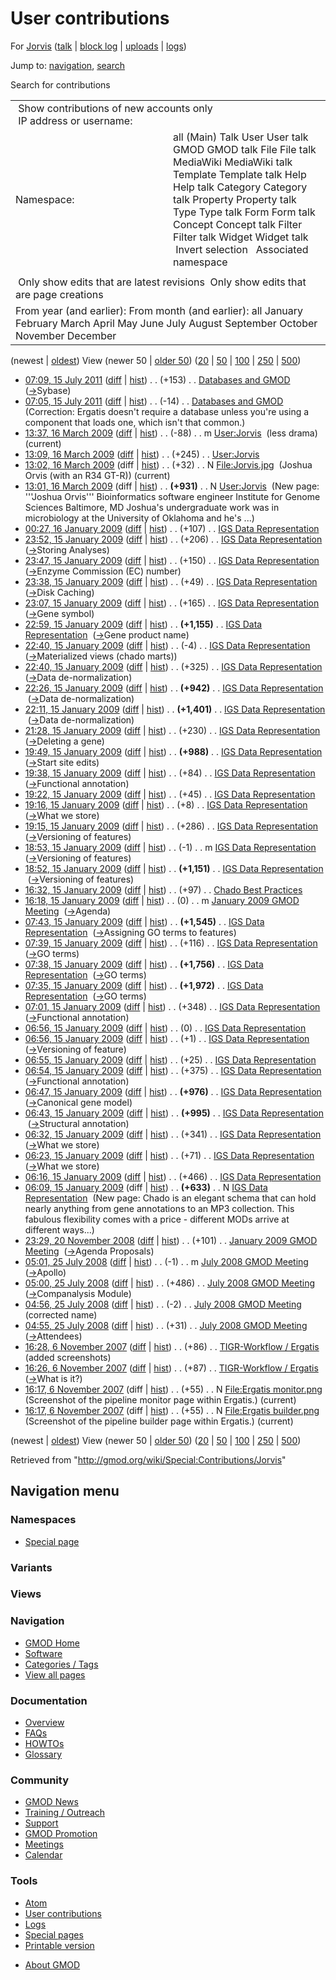 <div id="mw-page-base" class="noprint">

</div>

<div id="mw-head-base" class="noprint">

</div>

<div id="content" class="mw-body" role="main">

<span id="top"></span>

<div id="mw-js-message" style="display:none;">

</div>



# <span dir="auto">User contributions</span>

<div id="bodyContent">

<div id="contentSub">

For [Jorvis](/wiki/User:Jorvis "User:Jorvis") (<a
href="/mediawiki/index.php?title=User_talk:Jorvis&amp;action=edit&amp;redlink=1"
class="new" title="User talk:Jorvis (page does not exist)">talk</a> \|
[block
log](/mediawiki/index.php?title=Special:Log/block&page=User%3AJorvis "Special:Log/block")
\| [uploads](/wiki/Special:ListFiles/Jorvis "Special:ListFiles/Jorvis")
\| [logs](/wiki/Special:Log/Jorvis "Special:Log/Jorvis"))

</div>

<div id="jump-to-nav" class="mw-jump">

Jump to: [navigation](#mw-navigation), [search](#p-search)

</div>

<div id="mw-content-text">

Search for contributions

<table class="mw-contributions-table">
<colgroup>
<col style="width: 50%" />
<col style="width: 50%" />
</colgroup>
<tbody>
<tr class="odd">
<td colspan="2"> Show contributions of new accounts only<br />
 IP address or username:</td>
</tr>
<tr class="even">
<td class="mw-label">Namespace:</td>
<td>all (Main) Talk User User talk GMOD GMOD talk File File talk
MediaWiki MediaWiki talk Template Template talk Help Help talk Category
Category talk Property Property talk Type Type talk Form Form talk
Concept Concept talk Filter Filter talk Widget Widget talk  
 Invert selection 
 Associated namespace </td>
</tr>
<tr class="odd">
<td colspan="2"></td>
</tr>
<tr class="even">
<td colspan="2"> Only show edits that are latest revisions
 Only show edits that are page creations</td>
</tr>
<tr class="odd">
<td colspan="2">From year (and earlier): From month (and earlier): all
January February March April May June July August September October
November December</td>
</tr>
</tbody>
</table>

(newest \| <a
href="/mediawiki/index.php?title=Special:Contributions/Jorvis&amp;dir=prev&amp;target=Jorvis"
class="mw-lastlink" rel="last"
title="Special:Contributions/Jorvis">oldest</a>) View (newer 50 \| <a
href="/mediawiki/index.php?title=Special:Contributions/Jorvis&amp;offset=20071106161726&amp;target=Jorvis"
class="mw-nextlink" rel="next"
title="Special:Contributions/Jorvis">older 50</a>) (<a
href="/mediawiki/index.php?title=Special:Contributions/Jorvis&amp;offset=&amp;limit=20&amp;target=Jorvis"
class="mw-numlink" title="Special:Contributions/Jorvis">20</a> \| <a
href="/mediawiki/index.php?title=Special:Contributions/Jorvis&amp;offset=&amp;limit=50&amp;target=Jorvis"
class="mw-numlink" title="Special:Contributions/Jorvis">50</a> \| <a
href="/mediawiki/index.php?title=Special:Contributions/Jorvis&amp;offset=&amp;limit=100&amp;target=Jorvis"
class="mw-numlink" title="Special:Contributions/Jorvis">100</a> \| <a
href="/mediawiki/index.php?title=Special:Contributions/Jorvis&amp;offset=&amp;limit=250&amp;target=Jorvis"
class="mw-numlink" title="Special:Contributions/Jorvis">250</a> \| <a
href="/mediawiki/index.php?title=Special:Contributions/Jorvis&amp;offset=&amp;limit=500&amp;target=Jorvis"
class="mw-numlink" title="Special:Contributions/Jorvis">500</a>)

- <a href="/mediawiki/index.php?title=Databases_and_GMOD&amp;oldid=18192"
  class="mw-changeslist-date" title="Databases and GMOD">07:09, 15 July
  2011</a>
  ([diff](/mediawiki/index.php?title=Databases_and_GMOD&diff=prev&oldid=18192 "Databases and GMOD")
  \|
  [hist](/mediawiki/index.php?title=Databases_and_GMOD&action=history "Databases and GMOD"))
  <span class="mw-changeslist-separator">. .</span>
  <span class="mw-plusminus-pos" dir="ltr"
  title="8,929 bytes after change">(+153)</span>‎
  <span class="mw-changeslist-separator">. .</span>
  <a href="/wiki/Databases_and_GMOD" class="mw-contributions-title"
  title="Databases and GMOD">Databases and GMOD</a> ‎
  <span class="comment">([→](/wiki/Databases_and_GMOD#Sybase "Databases and GMOD")‎<span dir="auto"><span class="autocomment">Sybase</span></span>)</span>
- <a href="/mediawiki/index.php?title=Databases_and_GMOD&amp;oldid=18191"
  class="mw-changeslist-date" title="Databases and GMOD">07:05, 15 July
  2011</a>
  ([diff](/mediawiki/index.php?title=Databases_and_GMOD&diff=prev&oldid=18191 "Databases and GMOD")
  \|
  [hist](/mediawiki/index.php?title=Databases_and_GMOD&action=history "Databases and GMOD"))
  <span class="mw-changeslist-separator">. .</span>
  <span class="mw-plusminus-neg" dir="ltr"
  title="8,776 bytes after change">(-14)</span>‎
  <span class="mw-changeslist-separator">. .</span>
  <a href="/wiki/Databases_and_GMOD" class="mw-contributions-title"
  title="Databases and GMOD">Databases and GMOD</a> ‎
  <span class="comment">(Correction: Ergatis doesn't require a database
  unless you're using a component that loads one, which isn't that
  common.)</span>
- <a href="/mediawiki/index.php?title=User:Jorvis&amp;oldid=8026"
  class="mw-changeslist-date" title="User:Jorvis">13:37, 16 March 2009</a>
  ([diff](/mediawiki/index.php?title=User:Jorvis&diff=prev&oldid=8026 "User:Jorvis")
  \|
  [hist](/mediawiki/index.php?title=User:Jorvis&action=history "User:Jorvis"))
  <span class="mw-changeslist-separator">. .</span>
  <span class="mw-plusminus-neg" dir="ltr"
  title="1,088 bytes after change">(-88)</span>‎
  <span class="mw-changeslist-separator">. .</span> m
  <a href="/wiki/User:Jorvis" class="mw-contributions-title"
  title="User:Jorvis">User:Jorvis</a> ‎ <span class="comment">(less
  drama)</span> <span class="mw-uctop">(current)</span>
- <a href="/mediawiki/index.php?title=User:Jorvis&amp;oldid=8025"
  class="mw-changeslist-date" title="User:Jorvis">13:09, 16 March 2009</a>
  ([diff](/mediawiki/index.php?title=User:Jorvis&diff=prev&oldid=8025 "User:Jorvis")
  \|
  [hist](/mediawiki/index.php?title=User:Jorvis&action=history "User:Jorvis"))
  <span class="mw-changeslist-separator">. .</span>
  <span class="mw-plusminus-pos" dir="ltr"
  title="1,176 bytes after change">(+245)</span>‎
  <span class="mw-changeslist-separator">. .</span>
  <a href="/wiki/User:Jorvis" class="mw-contributions-title"
  title="User:Jorvis">User:Jorvis</a> ‎
- <a href="/mediawiki/index.php?title=File:Jorvis.jpg&amp;oldid=8024"
  class="mw-changeslist-date" title="File:Jorvis.jpg">13:02, 16 March
  2009</a> (diff \|
  [hist](/mediawiki/index.php?title=File:Jorvis.jpg&action=history "File:Jorvis.jpg"))
  <span class="mw-changeslist-separator">. .</span>
  <span class="mw-plusminus-pos" dir="ltr"
  title="32 bytes after change">(+32)</span>‎
  <span class="mw-changeslist-separator">. .</span> N
  <a href="/wiki/File:Jorvis.jpg" class="mw-contributions-title"
  title="File:Jorvis.jpg">File:Jorvis.jpg</a> ‎
  <span class="comment">(Joshua Orvis (with an R34 GT-R))</span>
  <span class="mw-uctop">(current)</span>
- <a href="/mediawiki/index.php?title=User:Jorvis&amp;oldid=8023"
  class="mw-changeslist-date" title="User:Jorvis">13:01, 16 March 2009</a>
  (diff \|
  [hist](/mediawiki/index.php?title=User:Jorvis&action=history "User:Jorvis"))
  <span class="mw-changeslist-separator">. .</span> **(+931)**‎
  <span class="mw-changeslist-separator">. .</span> N
  <a href="/wiki/User:Jorvis" class="mw-contributions-title"
  title="User:Jorvis">User:Jorvis</a> ‎ <span class="comment">(New page:
  '''Joshua Orvis''' Bioinformatics software engineer Institute for
  Genome Sciences Baltimore, MD Joshua's undergraduate work was in
  microbiology at the University of Oklahoma and he's ...)</span>
- <a
  href="/mediawiki/index.php?title=IGS_Data_Representation&amp;oldid=7172"
  class="mw-changeslist-date" title="IGS Data Representation">00:27, 16
  January 2009</a>
  ([diff](/mediawiki/index.php?title=IGS_Data_Representation&diff=prev&oldid=7172 "IGS Data Representation")
  \|
  [hist](/mediawiki/index.php?title=IGS_Data_Representation&action=history "IGS Data Representation"))
  <span class="mw-changeslist-separator">. .</span>
  <span class="mw-plusminus-pos" dir="ltr"
  title="16,907 bytes after change">(+107)</span>‎
  <span class="mw-changeslist-separator">. .</span>
  <a href="/wiki/IGS_Data_Representation" class="mw-contributions-title"
  title="IGS Data Representation">IGS Data Representation</a> ‎
- <a
  href="/mediawiki/index.php?title=IGS_Data_Representation&amp;oldid=7168"
  class="mw-changeslist-date" title="IGS Data Representation">23:52, 15
  January 2009</a>
  ([diff](/mediawiki/index.php?title=IGS_Data_Representation&diff=prev&oldid=7168 "IGS Data Representation")
  \|
  [hist](/mediawiki/index.php?title=IGS_Data_Representation&action=history "IGS Data Representation"))
  <span class="mw-changeslist-separator">. .</span>
  <span class="mw-plusminus-pos" dir="ltr"
  title="16,800 bytes after change">(+206)</span>‎
  <span class="mw-changeslist-separator">. .</span>
  <a href="/wiki/IGS_Data_Representation" class="mw-contributions-title"
  title="IGS Data Representation">IGS Data Representation</a> ‎
  <span class="comment">([→](/wiki/IGS_Data_Representation#Storing_Analyses "IGS Data Representation")‎<span dir="auto"><span class="autocomment">Storing
  Analyses</span></span>)</span>
- <a
  href="/mediawiki/index.php?title=IGS_Data_Representation&amp;oldid=7166"
  class="mw-changeslist-date" title="IGS Data Representation">23:47, 15
  January 2009</a>
  ([diff](/mediawiki/index.php?title=IGS_Data_Representation&diff=prev&oldid=7166 "IGS Data Representation")
  \|
  [hist](/mediawiki/index.php?title=IGS_Data_Representation&action=history "IGS Data Representation"))
  <span class="mw-changeslist-separator">. .</span>
  <span class="mw-plusminus-pos" dir="ltr"
  title="16,594 bytes after change">(+150)</span>‎
  <span class="mw-changeslist-separator">. .</span>
  <a href="/wiki/IGS_Data_Representation" class="mw-contributions-title"
  title="IGS Data Representation">IGS Data Representation</a> ‎
  <span class="comment">([→](/wiki/IGS_Data_Representation#Enzyme_Commission_.28EC.29_number "IGS Data Representation")‎<span dir="auto"><span class="autocomment">Enzyme
  Commission (EC) number</span></span>)</span>
- <a
  href="/mediawiki/index.php?title=IGS_Data_Representation&amp;oldid=7163"
  class="mw-changeslist-date" title="IGS Data Representation">23:38, 15
  January 2009</a>
  ([diff](/mediawiki/index.php?title=IGS_Data_Representation&diff=prev&oldid=7163 "IGS Data Representation")
  \|
  [hist](/mediawiki/index.php?title=IGS_Data_Representation&action=history "IGS Data Representation"))
  <span class="mw-changeslist-separator">. .</span>
  <span class="mw-plusminus-pos" dir="ltr"
  title="16,444 bytes after change">(+49)</span>‎
  <span class="mw-changeslist-separator">. .</span>
  <a href="/wiki/IGS_Data_Representation" class="mw-contributions-title"
  title="IGS Data Representation">IGS Data Representation</a> ‎
  <span class="comment">([→](/wiki/IGS_Data_Representation#Disk_Caching "IGS Data Representation")‎<span dir="auto"><span class="autocomment">Disk
  Caching</span></span>)</span>
- <a
  href="/mediawiki/index.php?title=IGS_Data_Representation&amp;oldid=7161"
  class="mw-changeslist-date" title="IGS Data Representation">23:07, 15
  January 2009</a>
  ([diff](/mediawiki/index.php?title=IGS_Data_Representation&diff=prev&oldid=7161 "IGS Data Representation")
  \|
  [hist](/mediawiki/index.php?title=IGS_Data_Representation&action=history "IGS Data Representation"))
  <span class="mw-changeslist-separator">. .</span>
  <span class="mw-plusminus-pos" dir="ltr"
  title="16,395 bytes after change">(+165)</span>‎
  <span class="mw-changeslist-separator">. .</span>
  <a href="/wiki/IGS_Data_Representation" class="mw-contributions-title"
  title="IGS Data Representation">IGS Data Representation</a> ‎
  <span class="comment">([→](/wiki/IGS_Data_Representation#Gene_symbol "IGS Data Representation")‎<span dir="auto"><span class="autocomment">Gene
  symbol</span></span>)</span>
- <a
  href="/mediawiki/index.php?title=IGS_Data_Representation&amp;oldid=7160"
  class="mw-changeslist-date" title="IGS Data Representation">22:59, 15
  January 2009</a>
  ([diff](/mediawiki/index.php?title=IGS_Data_Representation&diff=prev&oldid=7160 "IGS Data Representation")
  \|
  [hist](/mediawiki/index.php?title=IGS_Data_Representation&action=history "IGS Data Representation"))
  <span class="mw-changeslist-separator">. .</span> **(+1,155)**‎
  <span class="mw-changeslist-separator">. .</span>
  <a href="/wiki/IGS_Data_Representation" class="mw-contributions-title"
  title="IGS Data Representation">IGS Data Representation</a> ‎
  <span class="comment">([→](/wiki/IGS_Data_Representation#Gene_product_name "IGS Data Representation")‎<span dir="auto"><span class="autocomment">Gene
  product name</span></span>)</span>
- <a
  href="/mediawiki/index.php?title=IGS_Data_Representation&amp;oldid=7159"
  class="mw-changeslist-date" title="IGS Data Representation">22:40, 15
  January 2009</a>
  ([diff](/mediawiki/index.php?title=IGS_Data_Representation&diff=prev&oldid=7159 "IGS Data Representation")
  \|
  [hist](/mediawiki/index.php?title=IGS_Data_Representation&action=history "IGS Data Representation"))
  <span class="mw-changeslist-separator">. .</span>
  <span class="mw-plusminus-neg" dir="ltr"
  title="15,075 bytes after change">(-4)</span>‎
  <span class="mw-changeslist-separator">. .</span>
  <a href="/wiki/IGS_Data_Representation" class="mw-contributions-title"
  title="IGS Data Representation">IGS Data Representation</a> ‎
  <span class="comment">([→](/wiki/IGS_Data_Representation#Materialized_views_.28chado_marts.29 "IGS Data Representation")‎<span dir="auto"><span class="autocomment">Materialized
  views (chado marts)</span></span>)</span>
- <a
  href="/mediawiki/index.php?title=IGS_Data_Representation&amp;oldid=7158"
  class="mw-changeslist-date" title="IGS Data Representation">22:40, 15
  January 2009</a>
  ([diff](/mediawiki/index.php?title=IGS_Data_Representation&diff=prev&oldid=7158 "IGS Data Representation")
  \|
  [hist](/mediawiki/index.php?title=IGS_Data_Representation&action=history "IGS Data Representation"))
  <span class="mw-changeslist-separator">. .</span>
  <span class="mw-plusminus-pos" dir="ltr"
  title="15,079 bytes after change">(+325)</span>‎
  <span class="mw-changeslist-separator">. .</span>
  <a href="/wiki/IGS_Data_Representation" class="mw-contributions-title"
  title="IGS Data Representation">IGS Data Representation</a> ‎
  <span class="comment">([→](/wiki/IGS_Data_Representation#Data_de-normalization "IGS Data Representation")‎<span dir="auto"><span class="autocomment">Data
  de-normalization</span></span>)</span>
- <a
  href="/mediawiki/index.php?title=IGS_Data_Representation&amp;oldid=7156"
  class="mw-changeslist-date" title="IGS Data Representation">22:26, 15
  January 2009</a>
  ([diff](/mediawiki/index.php?title=IGS_Data_Representation&diff=prev&oldid=7156 "IGS Data Representation")
  \|
  [hist](/mediawiki/index.php?title=IGS_Data_Representation&action=history "IGS Data Representation"))
  <span class="mw-changeslist-separator">. .</span> **(+942)**‎
  <span class="mw-changeslist-separator">. .</span>
  <a href="/wiki/IGS_Data_Representation" class="mw-contributions-title"
  title="IGS Data Representation">IGS Data Representation</a> ‎
  <span class="comment">([→](/wiki/IGS_Data_Representation#Data_de-normalization "IGS Data Representation")‎<span dir="auto"><span class="autocomment">Data
  de-normalization</span></span>)</span>
- <a
  href="/mediawiki/index.php?title=IGS_Data_Representation&amp;oldid=7153"
  class="mw-changeslist-date" title="IGS Data Representation">22:11, 15
  January 2009</a>
  ([diff](/mediawiki/index.php?title=IGS_Data_Representation&diff=prev&oldid=7153 "IGS Data Representation")
  \|
  [hist](/mediawiki/index.php?title=IGS_Data_Representation&action=history "IGS Data Representation"))
  <span class="mw-changeslist-separator">. .</span> **(+1,401)**‎
  <span class="mw-changeslist-separator">. .</span>
  <a href="/wiki/IGS_Data_Representation" class="mw-contributions-title"
  title="IGS Data Representation">IGS Data Representation</a> ‎
  <span class="comment">([→](/wiki/IGS_Data_Representation#Data_de-normalization "IGS Data Representation")‎<span dir="auto"><span class="autocomment">Data
  de-normalization</span></span>)</span>
- <a
  href="/mediawiki/index.php?title=IGS_Data_Representation&amp;oldid=7151"
  class="mw-changeslist-date" title="IGS Data Representation">21:28, 15
  January 2009</a>
  ([diff](/mediawiki/index.php?title=IGS_Data_Representation&diff=prev&oldid=7151 "IGS Data Representation")
  \|
  [hist](/mediawiki/index.php?title=IGS_Data_Representation&action=history "IGS Data Representation"))
  <span class="mw-changeslist-separator">. .</span>
  <span class="mw-plusminus-pos" dir="ltr"
  title="12,411 bytes after change">(+230)</span>‎
  <span class="mw-changeslist-separator">. .</span>
  <a href="/wiki/IGS_Data_Representation" class="mw-contributions-title"
  title="IGS Data Representation">IGS Data Representation</a> ‎
  <span class="comment">([→](/wiki/IGS_Data_Representation#Deleting_a_gene "IGS Data Representation")‎<span dir="auto"><span class="autocomment">Deleting
  a gene</span></span>)</span>
- <a
  href="/mediawiki/index.php?title=IGS_Data_Representation&amp;oldid=7148"
  class="mw-changeslist-date" title="IGS Data Representation">19:49, 15
  January 2009</a>
  ([diff](/mediawiki/index.php?title=IGS_Data_Representation&diff=prev&oldid=7148 "IGS Data Representation")
  \|
  [hist](/mediawiki/index.php?title=IGS_Data_Representation&action=history "IGS Data Representation"))
  <span class="mw-changeslist-separator">. .</span> **(+988)**‎
  <span class="mw-changeslist-separator">. .</span>
  <a href="/wiki/IGS_Data_Representation" class="mw-contributions-title"
  title="IGS Data Representation">IGS Data Representation</a> ‎
  <span class="comment">([→](/wiki/IGS_Data_Representation#Start_site_edits "IGS Data Representation")‎<span dir="auto"><span class="autocomment">Start
  site edits</span></span>)</span>
- <a
  href="/mediawiki/index.php?title=IGS_Data_Representation&amp;oldid=7147"
  class="mw-changeslist-date" title="IGS Data Representation">19:38, 15
  January 2009</a>
  ([diff](/mediawiki/index.php?title=IGS_Data_Representation&diff=prev&oldid=7147 "IGS Data Representation")
  \|
  [hist](/mediawiki/index.php?title=IGS_Data_Representation&action=history "IGS Data Representation"))
  <span class="mw-changeslist-separator">. .</span>
  <span class="mw-plusminus-pos" dir="ltr"
  title="11,193 bytes after change">(+84)</span>‎
  <span class="mw-changeslist-separator">. .</span>
  <a href="/wiki/IGS_Data_Representation" class="mw-contributions-title"
  title="IGS Data Representation">IGS Data Representation</a> ‎
  <span class="comment">([→](/wiki/IGS_Data_Representation#Functional_annotation "IGS Data Representation")‎<span dir="auto"><span class="autocomment">Functional
  annotation</span></span>)</span>
- <a
  href="/mediawiki/index.php?title=IGS_Data_Representation&amp;oldid=7146"
  class="mw-changeslist-date" title="IGS Data Representation">19:22, 15
  January 2009</a>
  ([diff](/mediawiki/index.php?title=IGS_Data_Representation&diff=prev&oldid=7146 "IGS Data Representation")
  \|
  [hist](/mediawiki/index.php?title=IGS_Data_Representation&action=history "IGS Data Representation"))
  <span class="mw-changeslist-separator">. .</span>
  <span class="mw-plusminus-pos" dir="ltr"
  title="11,109 bytes after change">(+45)</span>‎
  <span class="mw-changeslist-separator">. .</span>
  <a href="/wiki/IGS_Data_Representation" class="mw-contributions-title"
  title="IGS Data Representation">IGS Data Representation</a> ‎
- <a
  href="/mediawiki/index.php?title=IGS_Data_Representation&amp;oldid=7143"
  class="mw-changeslist-date" title="IGS Data Representation">19:16, 15
  January 2009</a>
  ([diff](/mediawiki/index.php?title=IGS_Data_Representation&diff=prev&oldid=7143 "IGS Data Representation")
  \|
  [hist](/mediawiki/index.php?title=IGS_Data_Representation&action=history "IGS Data Representation"))
  <span class="mw-changeslist-separator">. .</span>
  <span class="mw-plusminus-pos" dir="ltr"
  title="11,064 bytes after change">(+8)</span>‎
  <span class="mw-changeslist-separator">. .</span>
  <a href="/wiki/IGS_Data_Representation" class="mw-contributions-title"
  title="IGS Data Representation">IGS Data Representation</a> ‎
  <span class="comment">([→](/wiki/IGS_Data_Representation#What_we_store "IGS Data Representation")‎<span dir="auto"><span class="autocomment">What
  we store</span></span>)</span>
- <a
  href="/mediawiki/index.php?title=IGS_Data_Representation&amp;oldid=7142"
  class="mw-changeslist-date" title="IGS Data Representation">19:15, 15
  January 2009</a>
  ([diff](/mediawiki/index.php?title=IGS_Data_Representation&diff=prev&oldid=7142 "IGS Data Representation")
  \|
  [hist](/mediawiki/index.php?title=IGS_Data_Representation&action=history "IGS Data Representation"))
  <span class="mw-changeslist-separator">. .</span>
  <span class="mw-plusminus-pos" dir="ltr"
  title="11,056 bytes after change">(+286)</span>‎
  <span class="mw-changeslist-separator">. .</span>
  <a href="/wiki/IGS_Data_Representation" class="mw-contributions-title"
  title="IGS Data Representation">IGS Data Representation</a> ‎
  <span class="comment">([→](/wiki/IGS_Data_Representation#Versioning_of_features "IGS Data Representation")‎<span dir="auto"><span class="autocomment">Versioning
  of features</span></span>)</span>
- <a
  href="/mediawiki/index.php?title=IGS_Data_Representation&amp;oldid=7141"
  class="mw-changeslist-date" title="IGS Data Representation">18:53, 15
  January 2009</a>
  ([diff](/mediawiki/index.php?title=IGS_Data_Representation&diff=prev&oldid=7141 "IGS Data Representation")
  \|
  [hist](/mediawiki/index.php?title=IGS_Data_Representation&action=history "IGS Data Representation"))
  <span class="mw-changeslist-separator">. .</span>
  <span class="mw-plusminus-neg" dir="ltr"
  title="10,770 bytes after change">(-1)</span>‎
  <span class="mw-changeslist-separator">. .</span> m
  <a href="/wiki/IGS_Data_Representation" class="mw-contributions-title"
  title="IGS Data Representation">IGS Data Representation</a> ‎
  <span class="comment">([→](/wiki/IGS_Data_Representation#Versioning_of_features "IGS Data Representation")‎<span dir="auto"><span class="autocomment">Versioning
  of features</span></span>)</span>
- <a
  href="/mediawiki/index.php?title=IGS_Data_Representation&amp;oldid=7140"
  class="mw-changeslist-date" title="IGS Data Representation">18:52, 15
  January 2009</a>
  ([diff](/mediawiki/index.php?title=IGS_Data_Representation&diff=prev&oldid=7140 "IGS Data Representation")
  \|
  [hist](/mediawiki/index.php?title=IGS_Data_Representation&action=history "IGS Data Representation"))
  <span class="mw-changeslist-separator">. .</span> **(+1,151)**‎
  <span class="mw-changeslist-separator">. .</span>
  <a href="/wiki/IGS_Data_Representation" class="mw-contributions-title"
  title="IGS Data Representation">IGS Data Representation</a> ‎
  <span class="comment">([→](/wiki/IGS_Data_Representation#Versioning_of_features "IGS Data Representation")‎<span dir="auto"><span class="autocomment">Versioning
  of features</span></span>)</span>
- <a href="/mediawiki/index.php?title=Chado_Best_Practices&amp;oldid=7137"
  class="mw-changeslist-date" title="Chado Best Practices">16:32, 15
  January 2009</a>
  ([diff](/mediawiki/index.php?title=Chado_Best_Practices&diff=prev&oldid=7137 "Chado Best Practices")
  \|
  [hist](/mediawiki/index.php?title=Chado_Best_Practices&action=history "Chado Best Practices"))
  <span class="mw-changeslist-separator">. .</span>
  <span class="mw-plusminus-pos" dir="ltr"
  title="31,042 bytes after change">(+97)</span>‎
  <span class="mw-changeslist-separator">. .</span>
  <a href="/wiki/Chado_Best_Practices" class="mw-contributions-title"
  title="Chado Best Practices">Chado Best Practices</a> ‎
- <a
  href="/mediawiki/index.php?title=January_2009_GMOD_Meeting&amp;oldid=7136"
  class="mw-changeslist-date" title="January 2009 GMOD Meeting">16:18, 15
  January 2009</a>
  ([diff](/mediawiki/index.php?title=January_2009_GMOD_Meeting&diff=prev&oldid=7136 "January 2009 GMOD Meeting")
  \|
  [hist](/mediawiki/index.php?title=January_2009_GMOD_Meeting&action=history "January 2009 GMOD Meeting"))
  <span class="mw-changeslist-separator">. .</span>
  <span class="mw-plusminus-null" dir="ltr"
  title="10,025 bytes after change">(0)</span>‎
  <span class="mw-changeslist-separator">. .</span> m
  <a href="/wiki/January_2009_GMOD_Meeting" class="mw-contributions-title"
  title="January 2009 GMOD Meeting">January 2009 GMOD Meeting</a> ‎
  <span class="comment">([→](/wiki/January_2009_GMOD_Meeting#Agenda "January 2009 GMOD Meeting")‎<span dir="auto"><span class="autocomment">Agenda</span></span>)</span>
- <a
  href="/mediawiki/index.php?title=IGS_Data_Representation&amp;oldid=7130"
  class="mw-changeslist-date" title="IGS Data Representation">07:43, 15
  January 2009</a>
  ([diff](/mediawiki/index.php?title=IGS_Data_Representation&diff=prev&oldid=7130 "IGS Data Representation")
  \|
  [hist](/mediawiki/index.php?title=IGS_Data_Representation&action=history "IGS Data Representation"))
  <span class="mw-changeslist-separator">. .</span> **(+1,545)**‎
  <span class="mw-changeslist-separator">. .</span>
  <a href="/wiki/IGS_Data_Representation" class="mw-contributions-title"
  title="IGS Data Representation">IGS Data Representation</a> ‎
  <span class="comment">([→](/wiki/IGS_Data_Representation#Assigning_GO_terms_to_features "IGS Data Representation")‎<span dir="auto"><span class="autocomment">Assigning
  GO terms to features</span></span>)</span>
- <a
  href="/mediawiki/index.php?title=IGS_Data_Representation&amp;oldid=7129"
  class="mw-changeslist-date" title="IGS Data Representation">07:39, 15
  January 2009</a>
  ([diff](/mediawiki/index.php?title=IGS_Data_Representation&diff=prev&oldid=7129 "IGS Data Representation")
  \|
  [hist](/mediawiki/index.php?title=IGS_Data_Representation&action=history "IGS Data Representation"))
  <span class="mw-changeslist-separator">. .</span>
  <span class="mw-plusminus-pos" dir="ltr"
  title="8,075 bytes after change">(+116)</span>‎
  <span class="mw-changeslist-separator">. .</span>
  <a href="/wiki/IGS_Data_Representation" class="mw-contributions-title"
  title="IGS Data Representation">IGS Data Representation</a> ‎
  <span class="comment">([→](/wiki/IGS_Data_Representation#GO_terms "IGS Data Representation")‎<span dir="auto"><span class="autocomment">GO
  terms</span></span>)</span>
- <a
  href="/mediawiki/index.php?title=IGS_Data_Representation&amp;oldid=7128"
  class="mw-changeslist-date" title="IGS Data Representation">07:38, 15
  January 2009</a>
  ([diff](/mediawiki/index.php?title=IGS_Data_Representation&diff=prev&oldid=7128 "IGS Data Representation")
  \|
  [hist](/mediawiki/index.php?title=IGS_Data_Representation&action=history "IGS Data Representation"))
  <span class="mw-changeslist-separator">. .</span> **(+1,756)**‎
  <span class="mw-changeslist-separator">. .</span>
  <a href="/wiki/IGS_Data_Representation" class="mw-contributions-title"
  title="IGS Data Representation">IGS Data Representation</a> ‎
  <span class="comment">([→](/wiki/IGS_Data_Representation#GO_terms "IGS Data Representation")‎<span dir="auto"><span class="autocomment">GO
  terms</span></span>)</span>
- <a
  href="/mediawiki/index.php?title=IGS_Data_Representation&amp;oldid=7127"
  class="mw-changeslist-date" title="IGS Data Representation">07:35, 15
  January 2009</a>
  ([diff](/mediawiki/index.php?title=IGS_Data_Representation&diff=prev&oldid=7127 "IGS Data Representation")
  \|
  [hist](/mediawiki/index.php?title=IGS_Data_Representation&action=history "IGS Data Representation"))
  <span class="mw-changeslist-separator">. .</span> **(+1,972)**‎
  <span class="mw-changeslist-separator">. .</span>
  <a href="/wiki/IGS_Data_Representation" class="mw-contributions-title"
  title="IGS Data Representation">IGS Data Representation</a> ‎
  <span class="comment">([→](/wiki/IGS_Data_Representation#GO_terms "IGS Data Representation")‎<span dir="auto"><span class="autocomment">GO
  terms</span></span>)</span>
- <a
  href="/mediawiki/index.php?title=IGS_Data_Representation&amp;oldid=7126"
  class="mw-changeslist-date" title="IGS Data Representation">07:01, 15
  January 2009</a>
  ([diff](/mediawiki/index.php?title=IGS_Data_Representation&diff=prev&oldid=7126 "IGS Data Representation")
  \|
  [hist](/mediawiki/index.php?title=IGS_Data_Representation&action=history "IGS Data Representation"))
  <span class="mw-changeslist-separator">. .</span>
  <span class="mw-plusminus-pos" dir="ltr"
  title="4,231 bytes after change">(+348)</span>‎
  <span class="mw-changeslist-separator">. .</span>
  <a href="/wiki/IGS_Data_Representation" class="mw-contributions-title"
  title="IGS Data Representation">IGS Data Representation</a> ‎
  <span class="comment">([→](/wiki/IGS_Data_Representation#Functional_annotation "IGS Data Representation")‎<span dir="auto"><span class="autocomment">Functional
  annotation</span></span>)</span>
- <a
  href="/mediawiki/index.php?title=IGS_Data_Representation&amp;oldid=7125"
  class="mw-changeslist-date" title="IGS Data Representation">06:56, 15
  January 2009</a>
  ([diff](/mediawiki/index.php?title=IGS_Data_Representation&diff=prev&oldid=7125 "IGS Data Representation")
  \|
  [hist](/mediawiki/index.php?title=IGS_Data_Representation&action=history "IGS Data Representation"))
  <span class="mw-changeslist-separator">. .</span>
  <span class="mw-plusminus-null" dir="ltr"
  title="3,883 bytes after change">(0)</span>‎
  <span class="mw-changeslist-separator">. .</span>
  <a href="/wiki/IGS_Data_Representation" class="mw-contributions-title"
  title="IGS Data Representation">IGS Data Representation</a> ‎
- <a
  href="/mediawiki/index.php?title=IGS_Data_Representation&amp;oldid=7124"
  class="mw-changeslist-date" title="IGS Data Representation">06:56, 15
  January 2009</a>
  ([diff](/mediawiki/index.php?title=IGS_Data_Representation&diff=prev&oldid=7124 "IGS Data Representation")
  \|
  [hist](/mediawiki/index.php?title=IGS_Data_Representation&action=history "IGS Data Representation"))
  <span class="mw-changeslist-separator">. .</span>
  <span class="mw-plusminus-pos" dir="ltr"
  title="3,883 bytes after change">(+1)</span>‎
  <span class="mw-changeslist-separator">. .</span>
  <a href="/wiki/IGS_Data_Representation" class="mw-contributions-title"
  title="IGS Data Representation">IGS Data Representation</a> ‎
  <span class="comment">([→](/wiki/IGS_Data_Representation#Versioning_of_feature "IGS Data Representation")‎<span dir="auto"><span class="autocomment">Versioning
  of feature</span></span>)</span>
- <a
  href="/mediawiki/index.php?title=IGS_Data_Representation&amp;oldid=7123"
  class="mw-changeslist-date" title="IGS Data Representation">06:55, 15
  January 2009</a>
  ([diff](/mediawiki/index.php?title=IGS_Data_Representation&diff=prev&oldid=7123 "IGS Data Representation")
  \|
  [hist](/mediawiki/index.php?title=IGS_Data_Representation&action=history "IGS Data Representation"))
  <span class="mw-changeslist-separator">. .</span>
  <span class="mw-plusminus-pos" dir="ltr"
  title="3,882 bytes after change">(+25)</span>‎
  <span class="mw-changeslist-separator">. .</span>
  <a href="/wiki/IGS_Data_Representation" class="mw-contributions-title"
  title="IGS Data Representation">IGS Data Representation</a> ‎
- <a
  href="/mediawiki/index.php?title=IGS_Data_Representation&amp;oldid=7122"
  class="mw-changeslist-date" title="IGS Data Representation">06:54, 15
  January 2009</a>
  ([diff](/mediawiki/index.php?title=IGS_Data_Representation&diff=prev&oldid=7122 "IGS Data Representation")
  \|
  [hist](/mediawiki/index.php?title=IGS_Data_Representation&action=history "IGS Data Representation"))
  <span class="mw-changeslist-separator">. .</span>
  <span class="mw-plusminus-pos" dir="ltr"
  title="3,857 bytes after change">(+375)</span>‎
  <span class="mw-changeslist-separator">. .</span>
  <a href="/wiki/IGS_Data_Representation" class="mw-contributions-title"
  title="IGS Data Representation">IGS Data Representation</a> ‎
  <span class="comment">([→](/wiki/IGS_Data_Representation#Functional_annotation "IGS Data Representation")‎<span dir="auto"><span class="autocomment">Functional
  annotation</span></span>)</span>
- <a
  href="/mediawiki/index.php?title=IGS_Data_Representation&amp;oldid=7121"
  class="mw-changeslist-date" title="IGS Data Representation">06:47, 15
  January 2009</a>
  ([diff](/mediawiki/index.php?title=IGS_Data_Representation&diff=prev&oldid=7121 "IGS Data Representation")
  \|
  [hist](/mediawiki/index.php?title=IGS_Data_Representation&action=history "IGS Data Representation"))
  <span class="mw-changeslist-separator">. .</span> **(+976)**‎
  <span class="mw-changeslist-separator">. .</span>
  <a href="/wiki/IGS_Data_Representation" class="mw-contributions-title"
  title="IGS Data Representation">IGS Data Representation</a> ‎
  <span class="comment">([→](/wiki/IGS_Data_Representation#Canonical_gene_model "IGS Data Representation")‎<span dir="auto"><span class="autocomment">Canonical
  gene model</span></span>)</span>
- <a
  href="/mediawiki/index.php?title=IGS_Data_Representation&amp;oldid=7120"
  class="mw-changeslist-date" title="IGS Data Representation">06:43, 15
  January 2009</a>
  ([diff](/mediawiki/index.php?title=IGS_Data_Representation&diff=prev&oldid=7120 "IGS Data Representation")
  \|
  [hist](/mediawiki/index.php?title=IGS_Data_Representation&action=history "IGS Data Representation"))
  <span class="mw-changeslist-separator">. .</span> **(+995)**‎
  <span class="mw-changeslist-separator">. .</span>
  <a href="/wiki/IGS_Data_Representation" class="mw-contributions-title"
  title="IGS Data Representation">IGS Data Representation</a> ‎
  <span class="comment">([→](/wiki/IGS_Data_Representation#Structural_annotation "IGS Data Representation")‎<span dir="auto"><span class="autocomment">Structural
  annotation</span></span>)</span>
- <a
  href="/mediawiki/index.php?title=IGS_Data_Representation&amp;oldid=7119"
  class="mw-changeslist-date" title="IGS Data Representation">06:32, 15
  January 2009</a>
  ([diff](/mediawiki/index.php?title=IGS_Data_Representation&diff=prev&oldid=7119 "IGS Data Representation")
  \|
  [hist](/mediawiki/index.php?title=IGS_Data_Representation&action=history "IGS Data Representation"))
  <span class="mw-changeslist-separator">. .</span>
  <span class="mw-plusminus-pos" dir="ltr"
  title="1,511 bytes after change">(+341)</span>‎
  <span class="mw-changeslist-separator">. .</span>
  <a href="/wiki/IGS_Data_Representation" class="mw-contributions-title"
  title="IGS Data Representation">IGS Data Representation</a> ‎
  <span class="comment">([→](/wiki/IGS_Data_Representation#What_we_store "IGS Data Representation")‎<span dir="auto"><span class="autocomment">What
  we store</span></span>)</span>
- <a
  href="/mediawiki/index.php?title=IGS_Data_Representation&amp;oldid=7118"
  class="mw-changeslist-date" title="IGS Data Representation">06:23, 15
  January 2009</a>
  ([diff](/mediawiki/index.php?title=IGS_Data_Representation&diff=prev&oldid=7118 "IGS Data Representation")
  \|
  [hist](/mediawiki/index.php?title=IGS_Data_Representation&action=history "IGS Data Representation"))
  <span class="mw-changeslist-separator">. .</span>
  <span class="mw-plusminus-pos" dir="ltr"
  title="1,170 bytes after change">(+71)</span>‎
  <span class="mw-changeslist-separator">. .</span>
  <a href="/wiki/IGS_Data_Representation" class="mw-contributions-title"
  title="IGS Data Representation">IGS Data Representation</a> ‎
  <span class="comment">([→](/wiki/IGS_Data_Representation#What_we_store "IGS Data Representation")‎<span dir="auto"><span class="autocomment">What
  we store</span></span>)</span>
- <a
  href="/mediawiki/index.php?title=IGS_Data_Representation&amp;oldid=7117"
  class="mw-changeslist-date" title="IGS Data Representation">06:16, 15
  January 2009</a>
  ([diff](/mediawiki/index.php?title=IGS_Data_Representation&diff=prev&oldid=7117 "IGS Data Representation")
  \|
  [hist](/mediawiki/index.php?title=IGS_Data_Representation&action=history "IGS Data Representation"))
  <span class="mw-changeslist-separator">. .</span>
  <span class="mw-plusminus-pos" dir="ltr"
  title="1,099 bytes after change">(+466)</span>‎
  <span class="mw-changeslist-separator">. .</span>
  <a href="/wiki/IGS_Data_Representation" class="mw-contributions-title"
  title="IGS Data Representation">IGS Data Representation</a> ‎
- <a
  href="/mediawiki/index.php?title=IGS_Data_Representation&amp;oldid=7116"
  class="mw-changeslist-date" title="IGS Data Representation">06:09, 15
  January 2009</a> (diff \|
  [hist](/mediawiki/index.php?title=IGS_Data_Representation&action=history "IGS Data Representation"))
  <span class="mw-changeslist-separator">. .</span> **(+633)**‎
  <span class="mw-changeslist-separator">. .</span> N
  <a href="/wiki/IGS_Data_Representation" class="mw-contributions-title"
  title="IGS Data Representation">IGS Data Representation</a> ‎
  <span class="comment">(New page: Chado is an elegant schema that can
  hold nearly anything from gene annotations to an MP3 collection. This
  fabulous flexibility comes with a price - different MODs arrive at
  different ways...)</span>
- <a
  href="/mediawiki/index.php?title=January_2009_GMOD_Meeting&amp;oldid=6497"
  class="mw-changeslist-date" title="January 2009 GMOD Meeting">23:29, 20
  November 2008</a>
  ([diff](/mediawiki/index.php?title=January_2009_GMOD_Meeting&diff=prev&oldid=6497 "January 2009 GMOD Meeting")
  \|
  [hist](/mediawiki/index.php?title=January_2009_GMOD_Meeting&action=history "January 2009 GMOD Meeting"))
  <span class="mw-changeslist-separator">. .</span>
  <span class="mw-plusminus-pos" dir="ltr"
  title="1,917 bytes after change">(+101)</span>‎
  <span class="mw-changeslist-separator">. .</span>
  <a href="/wiki/January_2009_GMOD_Meeting" class="mw-contributions-title"
  title="January 2009 GMOD Meeting">January 2009 GMOD Meeting</a> ‎
  <span class="comment">([→](/wiki/January_2009_GMOD_Meeting#Agenda_Proposals "January 2009 GMOD Meeting")‎<span dir="auto"><span class="autocomment">Agenda
  Proposals</span></span>)</span>
- <a
  href="/mediawiki/index.php?title=July_2008_GMOD_Meeting&amp;oldid=5896"
  class="mw-changeslist-date" title="July 2008 GMOD Meeting">05:01, 25
  July 2008</a>
  ([diff](/mediawiki/index.php?title=July_2008_GMOD_Meeting&diff=prev&oldid=5896 "July 2008 GMOD Meeting")
  \|
  [hist](/mediawiki/index.php?title=July_2008_GMOD_Meeting&action=history "July 2008 GMOD Meeting"))
  <span class="mw-changeslist-separator">. .</span>
  <span class="mw-plusminus-neg" dir="ltr"
  title="29,065 bytes after change">(-1)</span>‎
  <span class="mw-changeslist-separator">. .</span> m
  <a href="/wiki/July_2008_GMOD_Meeting" class="mw-contributions-title"
  title="July 2008 GMOD Meeting">July 2008 GMOD Meeting</a> ‎
  <span class="comment">([→](/wiki/July_2008_GMOD_Meeting#Apollo "July 2008 GMOD Meeting")‎<span dir="auto"><span class="autocomment">Apollo</span></span>)</span>
- <a
  href="/mediawiki/index.php?title=July_2008_GMOD_Meeting&amp;oldid=5895"
  class="mw-changeslist-date" title="July 2008 GMOD Meeting">05:00, 25
  July 2008</a>
  ([diff](/mediawiki/index.php?title=July_2008_GMOD_Meeting&diff=prev&oldid=5895 "July 2008 GMOD Meeting")
  \|
  [hist](/mediawiki/index.php?title=July_2008_GMOD_Meeting&action=history "July 2008 GMOD Meeting"))
  <span class="mw-changeslist-separator">. .</span>
  <span class="mw-plusminus-pos" dir="ltr"
  title="29,066 bytes after change">(+486)</span>‎
  <span class="mw-changeslist-separator">. .</span>
  <a href="/wiki/July_2008_GMOD_Meeting" class="mw-contributions-title"
  title="July 2008 GMOD Meeting">July 2008 GMOD Meeting</a> ‎
  <span class="comment">([→](/wiki/July_2008_GMOD_Meeting#Companalysis_Module "July 2008 GMOD Meeting")‎<span dir="auto"><span class="autocomment">Companalysis
  Module</span></span>)</span>
- <a
  href="/mediawiki/index.php?title=July_2008_GMOD_Meeting&amp;oldid=5894"
  class="mw-changeslist-date" title="July 2008 GMOD Meeting">04:56, 25
  July 2008</a>
  ([diff](/mediawiki/index.php?title=July_2008_GMOD_Meeting&diff=prev&oldid=5894 "July 2008 GMOD Meeting")
  \|
  [hist](/mediawiki/index.php?title=July_2008_GMOD_Meeting&action=history "July 2008 GMOD Meeting"))
  <span class="mw-changeslist-separator">. .</span>
  <span class="mw-plusminus-neg" dir="ltr"
  title="28,580 bytes after change">(-2)</span>‎
  <span class="mw-changeslist-separator">. .</span>
  <a href="/wiki/July_2008_GMOD_Meeting" class="mw-contributions-title"
  title="July 2008 GMOD Meeting">July 2008 GMOD Meeting</a> ‎
  <span class="comment">(corrected name)</span>
- <a
  href="/mediawiki/index.php?title=July_2008_GMOD_Meeting&amp;oldid=5893"
  class="mw-changeslist-date" title="July 2008 GMOD Meeting">04:55, 25
  July 2008</a>
  ([diff](/mediawiki/index.php?title=July_2008_GMOD_Meeting&diff=prev&oldid=5893 "July 2008 GMOD Meeting")
  \|
  [hist](/mediawiki/index.php?title=July_2008_GMOD_Meeting&action=history "July 2008 GMOD Meeting"))
  <span class="mw-changeslist-separator">. .</span>
  <span class="mw-plusminus-pos" dir="ltr"
  title="28,582 bytes after change">(+31)</span>‎
  <span class="mw-changeslist-separator">. .</span>
  <a href="/wiki/July_2008_GMOD_Meeting" class="mw-contributions-title"
  title="July 2008 GMOD Meeting">July 2008 GMOD Meeting</a> ‎
  <span class="comment">([→](/wiki/July_2008_GMOD_Meeting#Attendees "July 2008 GMOD Meeting")‎<span dir="auto"><span class="autocomment">Attendees</span></span>)</span>
- <a
  href="/mediawiki/index.php?title=TIGR-Workflow_/_Ergatis&amp;oldid=3330"
  class="mw-changeslist-date" title="TIGR-Workflow / Ergatis">16:28, 6
  November 2007</a>
  ([diff](/mediawiki/index.php?title=TIGR-Workflow_/_Ergatis&diff=prev&oldid=3330 "TIGR-Workflow / Ergatis")
  \|
  [hist](/mediawiki/index.php?title=TIGR-Workflow_/_Ergatis&action=history "TIGR-Workflow / Ergatis"))
  <span class="mw-changeslist-separator">. .</span>
  <span class="mw-plusminus-pos" dir="ltr"
  title="2,293 bytes after change">(+86)</span>‎
  <span class="mw-changeslist-separator">. .</span>
  <a href="/wiki/TIGR-Workflow_/_Ergatis" class="mw-contributions-title"
  title="TIGR-Workflow / Ergatis">TIGR-Workflow / Ergatis</a> ‎
  <span class="comment">(added screenshots)</span>
- <a
  href="/mediawiki/index.php?title=TIGR-Workflow_/_Ergatis&amp;oldid=3329"
  class="mw-changeslist-date" title="TIGR-Workflow / Ergatis">16:26, 6
  November 2007</a>
  ([diff](/mediawiki/index.php?title=TIGR-Workflow_/_Ergatis&diff=prev&oldid=3329 "TIGR-Workflow / Ergatis")
  \|
  [hist](/mediawiki/index.php?title=TIGR-Workflow_/_Ergatis&action=history "TIGR-Workflow / Ergatis"))
  <span class="mw-changeslist-separator">. .</span>
  <span class="mw-plusminus-pos" dir="ltr"
  title="2,207 bytes after change">(+87)</span>‎
  <span class="mw-changeslist-separator">. .</span>
  <a href="/wiki/TIGR-Workflow_/_Ergatis" class="mw-contributions-title"
  title="TIGR-Workflow / Ergatis">TIGR-Workflow / Ergatis</a> ‎
  <span class="comment">([→](/wiki/TIGR-Workflow_/_Ergatis#What_is_it.3F "TIGR-Workflow / Ergatis")‎<span dir="auto"><span class="autocomment">What
  is it?</span></span>)</span>
- <a
  href="/mediawiki/index.php?title=File:Ergatis_monitor.png&amp;oldid=3328"
  class="mw-changeslist-date" title="File:Ergatis monitor.png">16:17, 6
  November 2007</a> (diff \|
  [hist](/mediawiki/index.php?title=File:Ergatis_monitor.png&action=history "File:Ergatis monitor.png"))
  <span class="mw-changeslist-separator">. .</span>
  <span class="mw-plusminus-pos" dir="ltr"
  title="55 bytes after change">(+55)</span>‎
  <span class="mw-changeslist-separator">. .</span> N
  <a href="/wiki/File:Ergatis_monitor.png" class="mw-contributions-title"
  title="File:Ergatis monitor.png">File:Ergatis monitor.png</a> ‎
  <span class="comment">(Screenshot of the pipeline monitor page within
  Ergatis.)</span> <span class="mw-uctop">(current)</span>
- <a
  href="/mediawiki/index.php?title=File:Ergatis_builder.png&amp;oldid=3327"
  class="mw-changeslist-date" title="File:Ergatis builder.png">16:17, 6
  November 2007</a> (diff \|
  [hist](/mediawiki/index.php?title=File:Ergatis_builder.png&action=history "File:Ergatis builder.png"))
  <span class="mw-changeslist-separator">. .</span>
  <span class="mw-plusminus-pos" dir="ltr"
  title="55 bytes after change">(+55)</span>‎
  <span class="mw-changeslist-separator">. .</span> N
  <a href="/wiki/File:Ergatis_builder.png" class="mw-contributions-title"
  title="File:Ergatis builder.png">File:Ergatis builder.png</a> ‎
  <span class="comment">(Screenshot of the pipeline builder page within
  Ergatis.)</span> <span class="mw-uctop">(current)</span>

(newest \| <a
href="/mediawiki/index.php?title=Special:Contributions/Jorvis&amp;dir=prev&amp;target=Jorvis"
class="mw-lastlink" rel="last"
title="Special:Contributions/Jorvis">oldest</a>) View (newer 50 \| <a
href="/mediawiki/index.php?title=Special:Contributions/Jorvis&amp;offset=20071106161726&amp;target=Jorvis"
class="mw-nextlink" rel="next"
title="Special:Contributions/Jorvis">older 50</a>) (<a
href="/mediawiki/index.php?title=Special:Contributions/Jorvis&amp;offset=&amp;limit=20&amp;target=Jorvis"
class="mw-numlink" title="Special:Contributions/Jorvis">20</a> \| <a
href="/mediawiki/index.php?title=Special:Contributions/Jorvis&amp;offset=&amp;limit=50&amp;target=Jorvis"
class="mw-numlink" title="Special:Contributions/Jorvis">50</a> \| <a
href="/mediawiki/index.php?title=Special:Contributions/Jorvis&amp;offset=&amp;limit=100&amp;target=Jorvis"
class="mw-numlink" title="Special:Contributions/Jorvis">100</a> \| <a
href="/mediawiki/index.php?title=Special:Contributions/Jorvis&amp;offset=&amp;limit=250&amp;target=Jorvis"
class="mw-numlink" title="Special:Contributions/Jorvis">250</a> \| <a
href="/mediawiki/index.php?title=Special:Contributions/Jorvis&amp;offset=&amp;limit=500&amp;target=Jorvis"
class="mw-numlink" title="Special:Contributions/Jorvis">500</a>)

</div>

<div class="printfooter">

Retrieved from "<http://gmod.org/wiki/Special:Contributions/Jorvis>"

</div>

<div id="catlinks" class="catlinks catlinks-allhidden">

</div>

<div class="visualClear">

</div>

</div>

</div>

<div id="mw-navigation">

## Navigation menu

<div id="mw-head">



<div id="left-navigation">

<div id="p-namespaces" class="vectorTabs" role="navigation"
aria-labelledby="p-namespaces-label">

### Namespaces

- <span id="ca-nstab-special">[Special
  page](/wiki/Special:Contributions/Jorvis "This is a special page, you cannot edit the page itself")</span>

</div>

<div id="p-variants" class="vectorMenu emptyPortlet" role="navigation"
aria-labelledby="p-variants-label">

### 

### Variants[](#)

<div class="menu">

</div>

</div>

</div>

<div id="right-navigation">

<div id="p-views" class="vectorTabs emptyPortlet" role="navigation"
aria-labelledby="p-views-label">

### Views

</div>



</div>



</div>

</div>

</div>

<div id="mw-panel">

<div id="p-logo" role="banner">

<a href="/wiki/Main_Page"
style="background-image: url(http://gmod.org/images/GMOD-cogs.png);"
title="Visit the main page"></a>

</div>

<div id="p-Navigation" class="portal" role="navigation"
aria-labelledby="p-Navigation-label">

### Navigation

<div class="body">

- <span id="n-GMOD-Home">[GMOD Home](/wiki/Main_Page)</span>
- <span id="n-Software">[Software](/wiki/GMOD_Components)</span>
- <span id="n-Categories-.2F-Tags">[Categories /
  Tags](/wiki/Categories)</span>
- <span id="n-View-all-pages">[View all
  pages](/wiki/Special:AllPages)</span>

</div>

</div>

<div id="p-Documentation" class="portal" role="navigation"
aria-labelledby="p-Documentation-label">

### Documentation

<div class="body">

- <span id="n-Overview">[Overview](/wiki/Overview)</span>
- <span id="n-FAQs">[FAQs](/wiki/Category:FAQ)</span>
- <span id="n-HOWTOs">[HOWTOs](/wiki/Category:HOWTO)</span>
- <span id="n-Glossary">[Glossary](/wiki/Glossary)</span>

</div>

</div>

<div id="p-Community" class="portal" role="navigation"
aria-labelledby="p-Community-label">

### Community

<div class="body">

- <span id="n-GMOD-News">[GMOD News](/wiki/GMOD_News)</span>
- <span id="n-Training-.2F-Outreach">[Training /
  Outreach](/wiki/Training_and_Outreach)</span>
- <span id="n-Support">[Support](/wiki/Support)</span>
- <span id="n-GMOD-Promotion">[GMOD
  Promotion](/wiki/GMOD_Promotion)</span>
- <span id="n-Meetings">[Meetings](/wiki/Meetings)</span>
- <span id="n-Calendar">[Calendar](/wiki/Calendar)</span>

</div>

</div>

<div id="p-tb" class="portal" role="navigation"
aria-labelledby="p-tb-label">

### Tools

<div class="body">

- <span id="feedlinks"><a
  href="http://gmod.org/mediawiki/index.php?title=Special:Contributions/Jorvis&amp;feed=atom"
  id="feed-atom" class="feedlink" rel="alternate"
  type="application/atom+xml" title="Atom feed for this page">Atom</a></span>
- <span id="t-contributions">[User
  contributions](/wiki/Special:Contributions/Jorvis "A list of contributions of this user")</span>
- <span id="t-log">[Logs](/wiki/Special:Log/Jorvis)</span>
- <span id="t-specialpages"><a href="/wiki/Special:SpecialPages" accesskey="q"
  title="A list of all special pages [q]">Special pages</a></span>
- <span id="t-print"><a
  href="/mediawiki/index.php?title=Special:Contributions/Jorvis&amp;printable=yes"
  rel="alternate" accesskey="p"
  title="Printable version of this page [p]">Printable version</a></span>

</div>

</div>

</div>

</div>

<div id="footer" role="contentinfo">

- <span id="footer-places-about">[About
  GMOD](/wiki/GMOD:About "GMOD:About")</span>

<!-- -->






</div>
